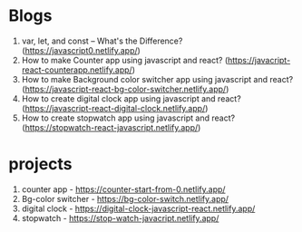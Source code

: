 # Blogs
1. var, let, and const – What's the Difference? (https://javascript0.netlify.app/)
2. How to make Counter app using javascript and react?   (https://javacript-react-counterapp.netlify.app/)
3. How to make Background color switcher app using javascript and react? (https://javascript-react-bg-color-switcher.netlify.app/)
4. How to create digital clock app using javascript and react? (https://javascript-react-digital-clock.netlify.app/)
5. How to create stopwatch app using javascript and react? (https://stopwatch-react-javascript.netlify.app/)

# projects
1. counter app - https://counter-start-from-0.netlify.app/
2. Bg-color switcher - https://bg-color-switch.netlify.app/
3. digital clock - https://digital-clock-javascript-react.netlify.app/
4. stopwatch -  https://stop-watch-javacript.netlify.app/
